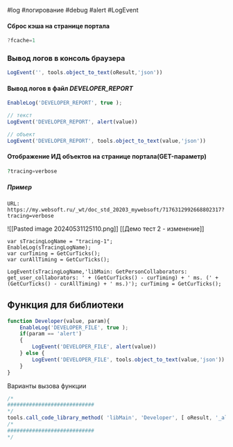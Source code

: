 #log #логирование #debug #alert #LogEvent
#### Сброс кэша на странице портала
```js
?fcache=1
```
### Вывод логов в консоль браузера
```js
LogEvent('', tools.object_to_text(oResult,'json'))
```

#### Вывод логов в файл *DEVELOPER_REPORT*
```js
EnableLog('DEVELOPER_REPORT', true );

// текст
LogEvent('DEVELOPER_REPORT', alert(value))

// объект
LogEvent('DEVELOPER_REPORT', tools.object_to_text(value,'json'))
```

#### Отображение ИД объектов на странице портала(GET-параметр)
```php
?tracing=verbose
```
##### Пример
```
URL: https://my.websoft.ru/_wt/doc_std_20203_mywebsoft/7176312992668802317?tracing=verbose
```

![[Pasted image 20240531125110.png]]
[[Демо тест 2 - изменение]]

```
var sTracingLogName = "tracing-1"; 
EnableLog(sTracingLogName); 
var curTiming = GetCurTicks(); 
var curAllTiming = GetCurTicks();

LogEvent(sTracingLogName,'libMain: GetPersonCollaborators: get_user_collaborators: ' + (GetCurTicks() - curTiming) + ' ms. (' + (GetCurTicks() - curAllTiming) + ' ms.)'); curTiming = GetCurTicks();
```

## Функция для библиотеки
```js
function Developer(value, param){
    EnableLog('DEVELOPER_FILE', true );
    if(param == 'alert')
    {
        LogEvent('DEVELOPER_FILE', alert(value))
    } else {
        LogEvent('DEVELOPER_FILE', tools.object_to_text(value,'json'))
    }
}
```

Варианты вызова функции
```js
/*
############################
*/
tools.call_code_library_method( 'libMain', 'Developer', [ oResult, '_alert' ] );
/*
############################
*/
```